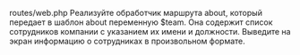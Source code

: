 routes/web.php
Реализуйте обработчик маршрута about, который передает в шаблон about переменную $team. Она содержит список сотрудников компании с указанием их имени и должности.
Выведите на экран информацию о сотрудниках в произвольном формате.